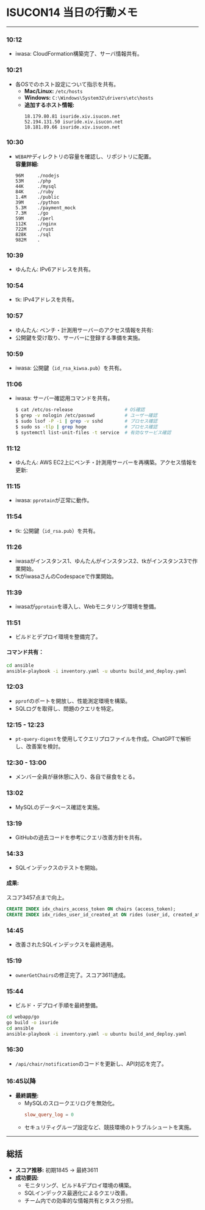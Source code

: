 
# ISUCON14 当日の行動メモ
---

### **10:12**
- iwasa: CloudFormation構築完了、サーバ情報共有。

### **10:21**
- 各OSでのホスト設定について指示を共有。
  - **Mac/Linux:** `/etc/hosts`
  - **Windows:** `C:\Windows\System32\drivers\etc\hosts`
  - **追加するホスト情報:**
    ```
    18.179.80.81 isuride.xiv.isucon.net
    52.194.131.50 isuride.xiv.isucon.net
    18.181.89.66 isuride.xiv.isucon.net
    ```

### **10:30**
- `WEBAPP`ディレクトリの容量を確認し、リポジトリに配置。  
  **容量詳細:**
  ```plaintext
  96M     ./nodejs
  53M     ./php
  44K     ./mysql
  84K     ./ruby
  1.4M    ./public
  39M     ./python
  5.3M    ./payment_mock
  7.3M    ./go
  59M     ./perl
  112K    ./nginx
  722M    ./rust
  828K    ./sql
  982M    .
  ```

### **10:39**
- ゆんたん: IPv6アドレスを共有。

### **10:54**
- tk: IPv4アドレスを共有。

### **10:57**
- ゆんたん: ベンチ・計測用サーバーのアクセス情報を共有:
- 公開鍵を受け取り、サーバーに登録する準備を実施。

### **10:59**
- iwasa: 公開鍵（`id_rsa_kiwsa.pub`）を共有。

### **11:06**
- iwasa: サーバー確認用コマンドを共有。
  ```bash
  $ cat /etc/os-release                   # OS確認
  $ grep -v nologin /etc/passwd           # ユーザー確認
  $ sudo lsof -P -i | grep -v sshd        # プロセス確認
  $ sudo ss -tlp | grep hoge              # プロセス確認
  $ systemctl list-unit-files -t service  # 有効なサービス確認
  ```

### **11:12**
- ゆんたん: AWS EC2上にベンチ・計測用サーバーを再構築。アクセス情報を更新:

### **11:15**
- iwasa: `pprotain`が正常に動作。

### **11:54**
- tk: 公開鍵（`id_rsa.pub`）を共有。

### **11:26**
- iwasaがインスタンス1、ゆんたんがインスタンス2、tkがインスタンス3で作業開始。
- tkがiwasaさんのCodespaceで作業開始。

### **11:39**
- iwasaが`pprotain`を導入し、Webモニタリング環境を整備。

### **11:51**
- ビルドとデプロイ環境を整備完了。
#### コマンド共有：
```bash
cd ansible
ansible-playbook -i inventory.yaml -u ubuntu build_and_deploy.yaml
```
### **12:03**
- `pprof`のポートを開放し、性能測定環境を構築。
- SQLログを取得し、問題のクエリを特定。

### **12:15 - 12:23**
- `pt-query-digest`を使用してクエリプロファイルを作成。ChatGPTで解析し、改善案を検討。

### **12:30 - 13:00**
- メンバー全員が昼休憩に入り、各自で昼食をとる。

### **13:02**
- MySQLのデータベース確認を実施。

### **13:19**
- GitHubの過去コードを参考にクエリ改善方針を共有。

### **14:33**
- SQLインデックスのテストを開始。

#### **成果:**  
スコア3457点まで向上。
```sql
CREATE INDEX idx_chairs_access_token ON chairs (access_token);
CREATE INDEX idx_rides_user_id_created_at ON rides (user_id, created_at);
```

### **14:45**
- 改善されたSQLインデックスを最終適用。

### **15:19**
- `ownerGetChairs`の修正完了。スコア3611達成。

### **15:44**
- ビルド・デプロイ手順を最終整備。
```bash
cd webapp/go
go build -o isuride
cd ansible
ansible-playbook -i inventory.yaml -u ubuntu build_and_deploy.yaml
```

### **16:30**
- `/api/chair/notification`のコードを更新し、API対応を完了。

### **16:45以降**
- **最終調整:**
  - MySQLのスロークエリログを無効化。
    ```conf
    slow_query_log = 0
    ```
  - セキュリティグループ設定など、競技環境のトラブルシュートを実施。
---

## **総括**
- **スコア推移:** 初期1845 → 最終3611
- **成功要因:**
  - モニタリング、ビルド&デプロイ環境の構築。
  - SQLインデックス最適化によるクエリ改善。
  - チーム内での効率的な情報共有とタスク分担。

